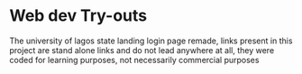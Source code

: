 # Web dev Try-outs

The university of lagos state landing login page remade, 
links present in this project are stand alone links and do not lead anywhere at all,
they were coded for learning purposes, not necessarily commercial purposes
